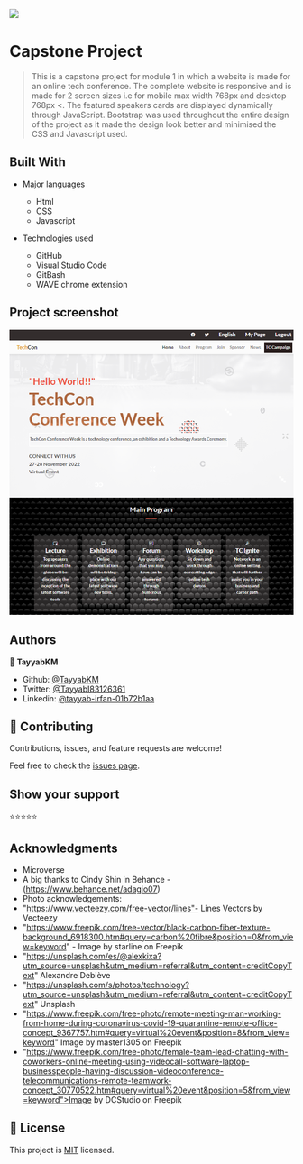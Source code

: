 ![](https://img.shields.io/badge/Microverse-blueviolet)

# Capstone Project

> This is a capstone project for module 1 in which a website is made for an online tech conference. The complete website is responsive and is made for 2 screen sizes i.e for mobile max width 768px and desktop 768px <. The featured speakers cards are displayed dynamically through JavaScript. Bootstrap was used throughout the entire design of the project as it made the design look better and minimised the CSS and Javascript used.


## Built With

- Major languages
  - Html
  - CSS
  - Javascript

- Technologies used
  - GitHub
  - Visual Studio Code
  - GitBash
  - WAVE chrome extension

## Project screenshot

<img src="./images/project-screenshot.PNG">

## Authors

👤 **TayyabKM**

- Github: [@TayyabKM](https://github.com/TayyabKM)
- Twitter: [@TayyabI83126361](https://twitter.com/TayyabI83126361)
- Linkedin: [@tayyab-irfan-01b72b1aa](https://www.linkedin.com/in/tayyab-irfan-01b72b1aa/)


## 🤝 Contributing

Contributions, issues, and feature requests are welcome!

Feel free to check the [issues page](../../issues/).

## Show your support

⭐️⭐️⭐️⭐️⭐

## Acknowledgments

- Microverse
- A big thanks to Cindy Shin in Behance - (https://www.behance.net/adagio07)
- Photo acknowledgements:
- "https://www.vecteezy.com/free-vector/lines"- Lines Vectors by Vecteezy
- "https://www.freepik.com/free-vector/black-carbon-fiber-texture-background_6918300.htm#query=carbon%20fibre&position=0&from_view=keyword" - Image by starline on Freepik
- "https://unsplash.com/es/@alexkixa?utm_source=unsplash&utm_medium=referral&utm_content=creditCopyText" Alexandre Debiève
- "https://unsplash.com/s/photos/technology?utm_source=unsplash&utm_medium=referral&utm_content=creditCopyText" Unsplash
- "https://www.freepik.com/free-photo/remote-meeting-man-working-from-home-during-coronavirus-covid-19-quarantine-remote-office-concept_9367757.htm#query=virtual%20event&position=8&from_view=keyword" Image by master1305 on Freepik
- "https://www.freepik.com/free-photo/female-team-lead-chatting-with-coworkers-online-meeting-using-videocall-software-laptop-businesspeople-having-discussion-videoconference-telecommunications-remote-teamwork-concept_30770522.htm#query=virtual%20event&position=5&from_view=keyword">Image by DCStudio on Freepik
  
## 📝 License

This project is [MIT](./LICENSE) licensed.

